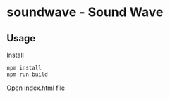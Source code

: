# soundwave - Sound Wave

## Usage

Install

```bash
npm install
npm run build
```

Open index.html file
